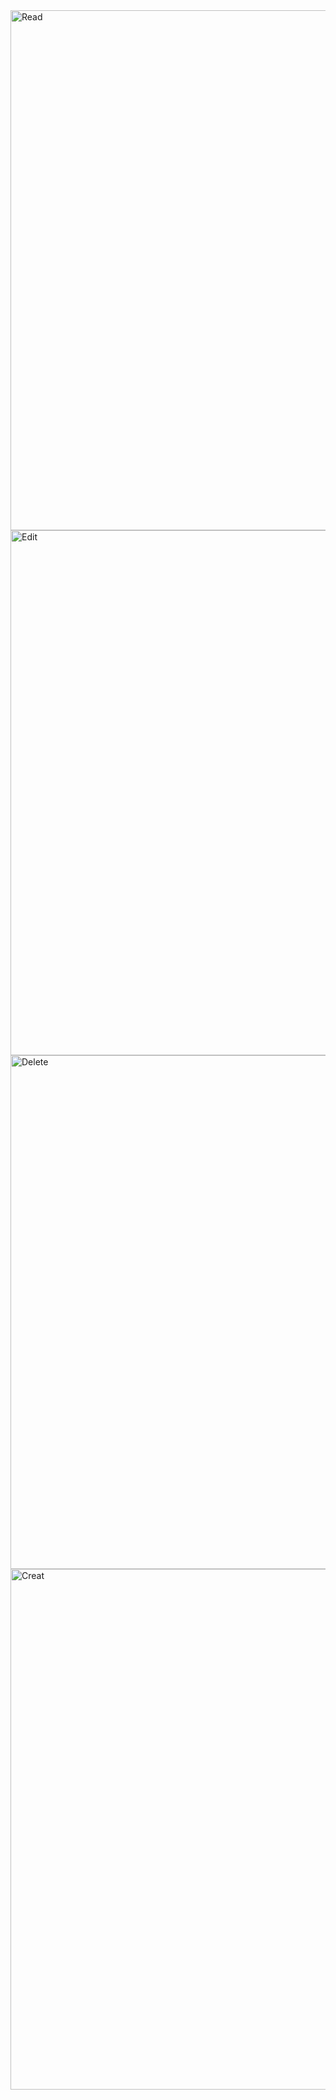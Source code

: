 <img width="548" height="832" alt="Read" src="https://github.com/user-attachments/assets/db78d423-b5df-4f09-b651-06a850b6a99f" />
<img width="570" height="840" alt="Edit" src="https://github.com/user-attachments/assets/86b5be1f-5fa5-4a0f-b9a1-f1dc23a98cde" />
<img width="513" height="822" alt="Delete" src="https://github.com/user-attachments/assets/766a660c-74f2-47b2-a84e-f2506b5ffbd2" />
<img width="513" height="833" alt="Creat" src="https://github.com/user-attachments/assets/a9a14c6a-8bcf-4e91-8b26-03a970b77094" />
